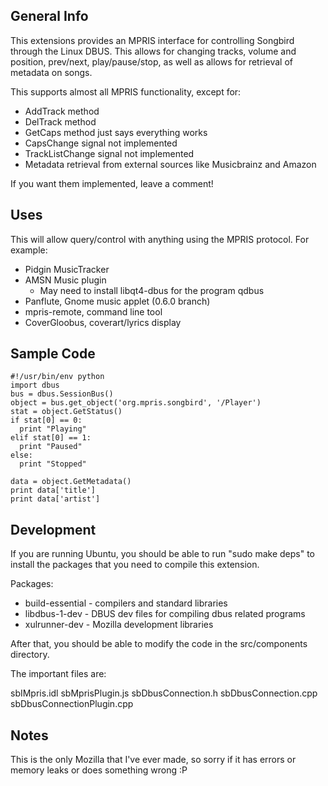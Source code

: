 
General Info
------------

This extensions provides an MPRIS interface for controlling Songbird through the Linux DBUS.
This allows for changing tracks, volume and position, prev/next, play/pause/stop, as well as allows for retrieval of metadata on songs.

This supports almost all MPRIS functionality, except for:
* AddTrack method
* DelTrack method
* GetCaps method just says everything works
* CapsChange signal not implemented
* TrackListChange signal not implemented
* Metadata retrieval from external sources like Musicbrainz and Amazon

If you want them implemented, leave a comment!


Uses
----

This will allow query/control with anything using the MPRIS protocol.
For example:
  * Pidgin MusicTracker
  * AMSN Music plugin
    * May need to install libqt4-dbus for the program qdbus
  * Panflute, Gnome music applet (0.6.0 branch)
  * mpris-remote, command line tool
  * CoverGloobus, coverart/lyrics display


Sample Code
-----------

    #!/usr/bin/env python
    import dbus
    bus = dbus.SessionBus()
    object = bus.get_object('org.mpris.songbird', '/Player')
    stat = object.GetStatus()
    if stat[0] == 0:
      print "Playing"
    elif stat[0] == 1:
      print "Paused"
    else:
      print "Stopped"
    
    data = object.GetMetadata()
    print data['title']
    print data['artist']


Development
-----------

If you are running Ubuntu, you should be able to run "sudo make deps"
to install the packages that you need to compile this extension.

Packages:
 * build-essential	- compilers and standard libraries
 * libdbus-1-dev	- DBUS dev files for compiling dbus related programs
 * xulrunner-dev	- Mozilla development libraries

After that, you should be able to modify the code in the src/components directory.

The important files are:

sbIMpris.idl
sbMprisPlugin.js
sbDbusConnection.h
sbDbusConnection.cpp
sbDbusConnectionPlugin.cpp


Notes
-----

This is the only Mozilla that I've ever made, so sorry 
if it has errors or memory leaks or does something wrong :P

